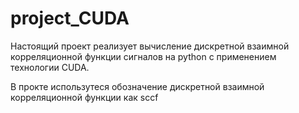 # project_CUDA
Настоящий проект реализует вычисление дискретной взаимной корреляционной функции сигналов на python с применением технологии CUDA.

В прокте использутеся обозначение дискретной взаимной корреляционной функции как sccf 
